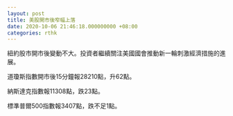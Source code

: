 ```yaml
---
layout: post
title: 美股開市後窄幅上落
date: 2020-10-06 21:46:18.000000000 +08:00
categories: rthk
---
```


紐約股市開市後變動不大。投資者繼續關注美國國會推動新一輪刺激經濟措施的進展。

道瓊斯指數開市後15分鐘報28210點，升62點。

納斯達克指數報11308點，跌23點。

標準普爾500指數報3407點，跌不足1點。
